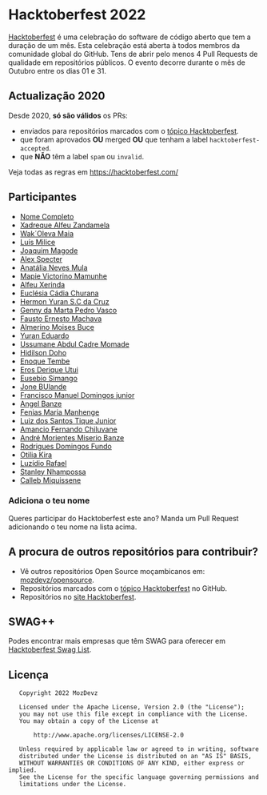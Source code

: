 # Hacktoberfest 2022

[Hacktoberfest](https://hacktoberfest.com) é uma celebração do software de código aberto que tem a duração de um mês.
Esta celebração está aberta à todos membros da comunidade global do GitHub. Tens de abrir pelo menos 4 Pull Requests de qualidade em repositórios
públicos.
O evento decorre durante o mês de Outubro entre os dias 01 e 31.

## Actualização 2020

Desde 2020, **só são válidos** os PRs:
- enviados para repositórios marcados com o [tópico Hacktoberfest](https://github.com/topics/hacktoberfest).
- que foram aprovados **OU** merged **OU** que tenham a label `hacktoberfest-accepted`.
- que **NÃO** têm a label `spam` ou `invalid`.

Veja todas as regras em https://hacktoberfest.com/

## Participantes
- [Nome Completo](https://github.com/username)
- [Xadreque Alfeu Zandamela](https://github.com/xadreque)
- [Wak´Oleva Maia](https://github.com/wakmaia)
- [Luís Milice](https://github.com/LuisMilice)
- [Joaquim Magode](https://github.com/jmagode)
- [Alex Specter](https://github.com/4lph47)
- [Anatália Neves Mula](https://github.com/mulaanatalia)
- [Mapie Victorino Mamunhe](https://github.com/MapieMamunhe)
- [Alfeu Xerinda](https://github.com/Hard-007)
- [Euclésia Cádia Churana](https://github.com/euclesiacadia)
- [Hermon Yuran S.C da Cruz](https://github.com/HermonYurandaCruz)
- [Genny da Marta Pedro Vasco](https://github.com/GnyVasco)
- [Fausto Ernesto Machava](https://github.com/fausto-machava)
- [Almerino Moises Buce](https://github.com/mozerbuce)
- [Yuran Eduardo](https://github.com/Yuran-Eduardo)
- [Ussumane Abdul Cadre Momade](https://github.com/Uss-Momas)
- [Hidilson Doho](https://github.com/hidilson45)
- [Enoque Tembe](https://github.com/enoquetembe)
- [Eros Derique Utui](https://github.com/ErosUtui)
- [Eusebio Simango](https://github.com/EusebioSimango)
- [Jone BUlande](https://github.com/JoneBulande)
- [Francisco Manuel Domingos junior](https://github.com/franciscojunior12/)
- [Angel Banze](https://github.com/aebanze)
- [Fenias Maria Manhenge](https://github.com/Fenias-Manhenge)
- [Luiz dos Santos Tique Junior](https://github.com/Tiquinho10)
- [Amancio Fernando Chiluvane](https://github.com/amanciochiluvane)
- [André Morientes Miserio Banze](https://github.com/andremorientes)
- [Rodrigues Domingos Fundo](https://github.com/RodriguesFundo)
- [Otilia Kira](https://github.com/otiliakira)
- [Luzídio Rafael](https://github.com/Luzidio)
- [Stanley Nhampossa](https://github.com/StanleyNhampossa)
- [Calleb Miquissene](https://github.com/callebdev)


### Adiciona o teu nome

Queres participar do Hacktoberfest este ano? Manda um Pull Request adicionando o teu nome na lista acima.

## A procura de outros repositórios para contribuir?

- Vê outros repositórios Open Source moçambicanos em: [mozdevz/opensource](https://github.com/mozdevz/opensource).
- Repositórios marcados com o [tópico Hacktoberfest](https://github.com/topics/hacktoberfest) no GitHub.
- Repositórios no [site Hacktoberfest](https://hacktoberfest.com/#projects).

## SWAG++

Podes encontrar mais empresas que têm SWAG para oferecer em [Hacktoberfest Swag List](https://hacktoberfest-swag-list.netlify.app/list/).


## Licença
       Copyright 2022 MozDevz

       Licensed under the Apache License, Version 2.0 (the "License");
       you may not use this file except in compliance with the License.
       You may obtain a copy of the License at

           http://www.apache.org/licenses/LICENSE-2.0

       Unless required by applicable law or agreed to in writing, software
       distributed under the License is distributed on an "AS IS" BASIS,
       WITHOUT WARRANTIES OR CONDITIONS OF ANY KIND, either express or implied.
       See the License for the specific language governing permissions and
       limitations under the License.
